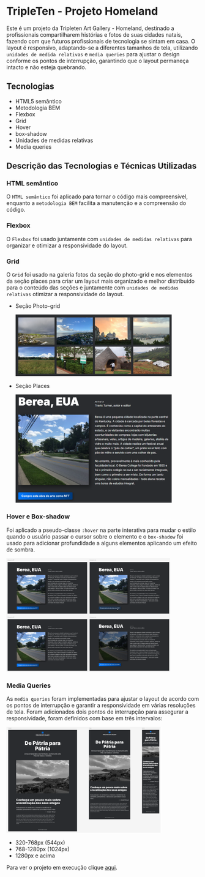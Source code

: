 # TripleTen - Projeto Homeland

Este é um projeto da Tripleten Art Gallery - Homeland, destinado a profissionais compartilharem histórias e fotos de suas cidades natais, fazendo com que futuros profissionais de tecnologia se sintam em casa. O layout é responsivo, adaptando-se a diferentes tamanhos de tela, utilizando `unidades de medida relativas` e `media queries` para ajustar o design conforme os pontos de interrupção, garantindo que o layout permaneça intacto e não esteja quebrando.

## Tecnologias

- HTML5 semântico
- Metodologia BEM
- Flexbox
- Grid
- Hover
- box-shadow
- Unidades de medidas relativas
- Media queries

## Descrição das Tecnologias e Técnicas Utilizadas

### HTML semântico

O `HTML semântico` foi aplicado para tornar o código mais compreensível, enquanto a `metodologia BEM` facilita a manutenção e a compreensão do código.

### Flexbox

O `Flexbox` foi usado juntamente com `unidades de medidas relativas` para organizar e otimizar a responsividade do layout.

### Grid

O `Grid` foi usado na galeria fotos da seção do photo-grid e nos elementos da seção places para criar um layout mais organizado e melhor distribuido para o conteúdo das seções e juntamente com `unidades de medidas relativas` otimizar a responsividade do layout.

- Seção Photo-grid

  <img src="./images/photo-grid-section.png" alt="Imagem do header" width="85%">

- Seção Places

  <img src="./images/places.png" alt="Imagem do header" width="85%">

### Hover e Box-shadow

Foi aplicado a pseudo-classe `:hover` na parte interativa para mudar o estilo quando o usuário passar o cursor sobre o elemento e o `box-shadow` foi usado para adicionar profundidade a alguns elementos aplicando um efeito de sombra.

<img src="./images/hover-shadow.png" alt="Imagem do header" width="85%">

### Media Queries

As `media queries` foram implementadas para ajustar o layout de acordo com os pontos de interrupção e garantir a responsividade em várias resoluções de tela. Foram adicionados dois pontos de interrupção para assegurar a responsividade, foram definidos com base em três intervalos:

<img src="./images/homeland.png" alt="Imagem do header" width="80%">

- 320-768px (544px)
- 768-1280px (1024px)
- 1280px e acima

Para ver o projeto em execução clique <a href="https://vinimello90.github.io/web_project_homeland/">aqui</a>.
